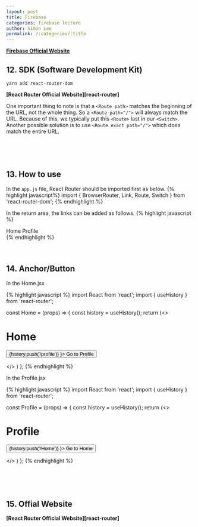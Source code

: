 ```yaml
---
layout: post
title: Firebase
categories: firebase lecture
author: Simon Lee
permalink: /:categories/:title
---
```


<strong>[Firebase Official Website][firebase]</strong>

## 12. SDK (Software Development Kit)

`yarn add react-router-dom`

<strong>[React Router Official Website][react-router]</strong>

One important thing to note is that a `<Route path>` matches the beginning of the URL, not the whole thing. So a `<Route path="/">` will always match the URL. Because of this, we typically put this `<Route>` last in our `<Switch>`. Another possible solution is to use `<Route exact path="/">` which does match the entire URL.

<br>
<br>
<br>

## 13. How to use

In the `app.js` file, React Router should be imported first as below.
{% highlight javascript%}
import { BrowserRouter, Link, Route, Switch } from 'react-router-dom';
{% endhighlight %}

In the return area, the links can be added as follows.
{% highlight javascript %}

<BrowserRouter>
  <nav>
    <Link to="/">Home</Link>
    <Link to="/profile">Profile</Link>
  </nav>
  <Switch>
    <Route path={["/", "/home"]} exact>
      <Home />
    </Route>
    <Route path="/profile">
      <Profile />
    </Route>
  </Switch>
</BrowserRouter>
{% endhighlight %}

<br>
<br>
<br>

## 14. Anchor/Button

In the Home.jsx

{% highlight javascript %}
import React from 'react';
import { useHistory } from 'react-router';

const Home = (props) => {
const history = useHistory();
return (<>

<h1>Home</h1>
<button onClick={ () => {history.push('/profile')} }>
Go to Profile</button>

</>
)
};
{% endhighlight %}

In the Profile.jsx

{% highlight javascript %}
import React from 'react';
import { useHistory } from 'react-router';

const Profile = (props) => {
const history = useHistory();
return (<>

<h1>Profile</h1>
<button onClick={ () => {history.push('/Home')} }>
Go to Home</button>

</>
)
};
{% endhighlight %}

<br>
<br>
<br>

## 15. Offial Website

<strong>[React Router Official Website][react-router]</strong>

[firebase]: https://firebase.google.com/

<br>
<br>
<br>
